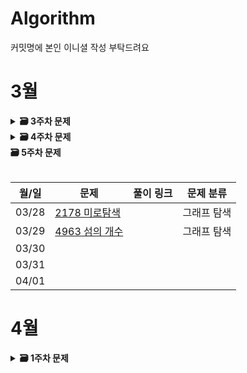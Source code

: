 # Algorithm
커밋명에 본인 이니셜 작성 부탁드려요
# 3월

<details>
  <summary>
    <STRONG>
     🗃 3주차 문제
    </STRONG>
  </summary>
     <br/>
 <div markdown="1">
    
| 월/일 | 문제                           | 풀이 링크 | 문제 분류 | 난이도 |
| ----------- | ---------------------- | ---------------------- | ------------------------------------| ---- |
| 03/14      | [1439_뒤집기](https://www.acmicpc.net/problem/1439) | [220314](https://github.com/bong8230/Algorithm/tree/main/220314)| 그리디 | <img src="https://d2gd6pc034wcta.cloudfront.net/tier/6.svg" class="solvedac-tier"> |
| 03/15      | [1026_보물](https://www.acmicpc.net/problem/1026)       | [220315](https://github.com/bong8230/Algorithm/tree/main/220315)| 그리디 | |
| 03/16      | [2810_컵홀더](https://www.acmicpc.net/problem/2810)       | [220316](https://github.com/bong8230/Algorithm/tree/main/220316)| 그리디 |  |
| 03/17      | [2217_로프](https://www.acmicpc.net/problem/2217)       | [220317](https://github.com/bong8230/Algorithm/tree/main/220317)| 그리디 |  |
| 03/18      | [1789_수들의합](https://www.acmicpc.net/problem/1789)| [220318](https://github.com/bong8230/Algorithm/tree/main/220318)| 그리디 |  |
 </div>
</details>
  
<details>
  <summary>
    <STRONG>
     🗃 4주차 문제
    </STRONG>
  </summary>
     <br/>
 <div markdown="1">
    
| 월/일 | 문제                           | 풀이 링크 | 문제 분류 |
| ----------- | ---------------------- | ---------------------- | ------------------------------------|
| 03/21      |[1260_DFS와 BFS](https://www.acmicpc.net/problem/1260) | [220321](https://github.com/bong8230/Algorithm/tree/main/220321) | 그래프 탐색 |
| 03/22      |[2606_바이러스](https://www.acmicpc.net/problem/2606) | [220322](https://github.com/bong8230/Algorithm/tree/main/220322) | 그래프탐색 |
| 03/23      |[1427_소트인사이드](https://www.acmicpc.net/problem/1427) | [220323](https://github.com/bong8230/Algorithm/tree/main/220323) | 정렬 |
| 03/24      |[2776_암기왕](https://www.acmicpc.net/problem/2776) | [220324](https://github.com/bong8230/Algorithm/tree/main/220324) | 이분 탐색 |
| 03/25      |[1654 랜선 자르기](https://www.acmicpc.net/problem/1654) | [220325](https://github.com/bong8230/Algorithm/tree/main/220325) | 이분 탐색 |
 </div>
</details>
   
 
  <summary>
    <STRONG>
     🗃 5주차 문제
    </STRONG>
  </summary>
     <br/> 
  <div markdown="1">
    
| 월/일 | 문제                           | 풀이 링크 | 문제 분류 |
| ----------- | ---------------------- | ---------------------- | ------------------------------------|
| 03/28      |[2178 미로탐색](https://www.acmicpc.net/problem/2178) | | 그래프 탐색 |
| 03/29      |[4963 섬의 개수](https://www.acmicpc.net/problem/4963) | | 그래프 탐색 |
| 03/30      | | | |
| 03/31      | | | |
| 04/01      | | | |
 </div>
 

# 4월
 <details>
  <summary>
    <STRONG>
     🗃 1주차 문제
    </STRONG>
  </summary>
     <br/> 
 </details>
 
